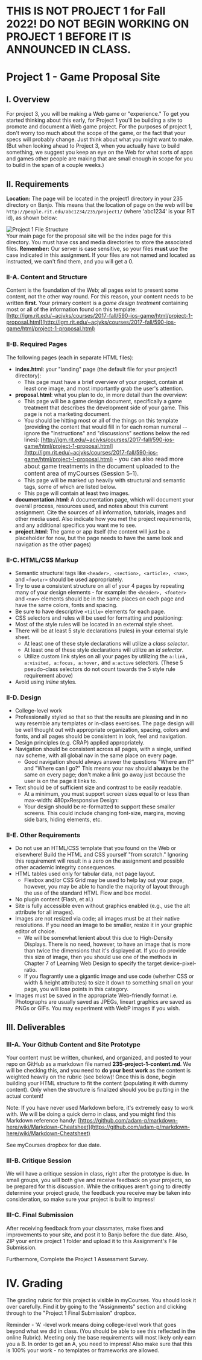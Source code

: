 # THIS IS NOT PROJECT 1 for Fall 2022!  DO NOT BEGIN WORKING ON PROJECT 1 BEFORE IT IS ANNOUNCED IN CLASS.

# Project 1 - Game Proposal Site

## I. Overview

For project 3, you will be making a Web game or "experience." To get you started thinking about this early, for Project 1 you'll be building a site to promote and document a Web game project. For the purposes of project 1, don't worry too much about the scope of the game, or the fact that your specs will probably change. Just think about what you might want to make. (But when looking ahead to Project 3, when you actually have to build something, we suggest you keep an eye on the Web for what sorts of apps and games other people are making that are small enough in scope for you to build in the span of a couple weeks.)

## II. Requirements

**Location:** The page will be located in the project1 directory in your 235 directory on Banjo. This means that the location of page on the web will be `http://people.rit.edu/abc1234/235/project1/` (where 'abc1234' is your RIT id), as shown below:

![Project 1 File Structure](_images/Project1Structure2019-235.png "Project 1 File Structure")  
Your main page for the proposal site will be the index page for this directory. You must have css and media directories to store the associated files. **Remember:** Our server is case sensitive, so your files **must** use the case indicated in this assignment. If your files are not named and located as instructed, we can't find them, and you will get a 0.

### II-A. Content and Structure

Content is the foundation of the Web; all pages exist to present some content, not the other way round. For this reason, your content needs to be written **first**. Your primary content is a _game design treatment_ containing most or all of the information found on this template: [http://igm.rit.edu/~acjvks/courses/2017-fall/590-ios-game/html/project-1-proposal.html](http://igm.rit.edu/~acjvks/courses/2017-fall/590-ios-game/html/project-1-proposal.html)


### II-B. Required Pages

The following pages (each in separate HTML files):
- **index.html**: your "landing" page (the default file for your project1 directory):
    - This page must have a brief overview of your project, contain at least one image, and most importantly grab the user's attention.
- **proposal.html**: what you plan to do, in more detail than the overview:
    - This page will be a game design document, specifically a game treatment that describes the development side of your game. This page is not a marketing document.
    - You should be hitting most or all of the things on this template (providing the content that would fill in for each roman numeral -- ignore the "Instructions" and "discussions" sections below the red lines): [http://igm.rit.edu/~acjvks/courses/2017-fall/590-ios-game/html/project-1-proposal.html](http://igm.rit.edu/~acjvks/courses/2017-fall/590-ios-game/html/project-1-proposal.html) <span style="font-size: 0.95rem; letter-spacing: 0.01rem;">- you can also read more about game treatments in the document uploaded to the content area of myCourses (Session 5-1).
    - This page will be marked up heavily with structural and semantic tags, some of which are listed below.
    - This page will contain at least two images.
- **documentation.html**: A documentation page, which will document your overall process, resources used, and notes about this current assignment. Cite the sources of all information, tutorials, images and other media used. Also indicate how you met the project requirements, and any additional specifics you want me to see.
- **project.html**: The game or app itself (the content will just be a placeholder for now, but the page needs to have the same look and navigation as the other pages)

### II-C. HTML/CSS Markup

- Semantic structural tags like `<header>, <section>, <article>, <nav>`, and `<footer>` should be used appropriately.
- Try to use a consistent structure on all of your 4 pages by repeating many of your design elements - for example: the `<header>, <footer>` and `<nav>` elements should be in the same places on each page and have the same colors, fonts and spacing.
- Be sure to have descriptive `<title>` elements for each page.
- CSS selectors and rules will be used for formatting and positioning:
- Most of the style rules will be located in an external style sheet.
- There will be at least 5 style declarations (rules) in your external style sheet.
    - At least one of these style declarations will utilize a _class selector_.
    - At least one of these style declarations will utilize an _id selector_.
    - Utilize custom link styles on all your pages by utilizing the `a:link, a:visited, a:focus, a:hover,` and `a:active` selectors. (These 5 pseudo-class selectors do not count towards the 5 style rule requirement above)
- Avoid using *inline* styles.

### II-D. Design

- College-level work
- Professionally styled so that so that the results are pleasing and in no way resemble any templates or in-class exercises. The page design will be well thought out with appropriate organization, spacing, colors and fonts, and all pages should be consistent in look, feel and navigation.
- Design principles (e.g. CRAP) applied appropriately.
- Navigation should be consistent across all pages, with a single, unified nav scheme, with all global nav in the same place on every page.
    - Good navigation should always answer the questions "Where am I?" and "Where can I go?" This means your nav should **always** be the same on every page; don't make a link go away just because the user is on the page it links to.
- Text should be of sufficient size and contrast to be easily readable.
    - At a minimum, you must support screen sizes equal to or less than max-width: 480pxResponsive Design:
    - Your design should be re-formatted to support these smaller screens. This could include changing font-size, margins, moving side bars, hiding elements, etc.

### II-E. Other Requirements

- Do not use an HTML/CSS template that you found on the Web or elsewhere! Build the HTML and CSS yourself "from scratch." Ignoring this requirement will result in a zero on the assignment and possible other academic integrity consequences.
- HTML tables used only for tabular data, not page layout.
    - Flexbox and/or CSS Grid may be used to help lay out your page, however, you may be able to handle the majority of layout through the use of the standard HTML Flow and box model.
- No plugin content (Flash, et al.)
- Site is fully accessible even without graphics enabled (e.g., use the alt attribute for all images).
- Images are not resized via code; all images must be at their native resolutions. If you need an image to be smaller, resize it in your graphic editor of choice.
    - We will be somewhat lenient about this due to High-Density Displays. There is no need, however, to have an image that is more than twice the dimensions that it's displayed at. If you do provide this size of image, then you should use one of the methods in Chapter 7 of Learning Web Design to specify the target device-pixel-ratio.
    - If you flagrantly use a gigantic image and use code (whether CSS or width & height attributes) to size it down to something small on your page, you will lose points in this category.
- Images must be saved in the appropriate Web-friendly format i.e. Photographs are usually saved as JPEGs, lineart graphics are saved as PNGs or GIFs. You may experiment with WebP images if you wish.

## III. Deliverables

### III-A. Your Github Content and Site Prototype

Your content must be written, chunked, and organized, and posted to your repo on GitHub as a markdown file named **235-project-1-content.md**. We will be checking this, and you need to **do your best work** as the content is weighted heavily on the rubric (see below)! Once this is done, begin building your HTML structure to fit the content (populating it with dummy content). Only when the structure is finalized should you be putting in the actual content!

Note: If you have never used Markdown before, it's extremely easy to work with. We will be doing a quick demo in class, and you might find this Markdown reference handy: [https://github.com/adam-p/markdown-here/wiki/Markdown-Cheatsheet](https://github.com/adam-p/markdown-here/wiki/Markdown-Cheatsheet)

See myCourses dropbox for due date.

### III-B. Critique Session

We will have a critique session in class, right after the prototype is due. In small groups, you will both give and receive feedback on your projects, so be prepared for this discussion. While the critiques aren’t going to directly determine your project grade, the feedback you receive may be taken into consideration, so make sure your project is built to impress!

### III-C. Final Submission

After receiving feedback from your classmates, make fixes and improvements to your site, and post it to Banjo before the due date. Also, ZIP your entire project 1 folder and upload it to this Assignment's File Submission.

Furthermore, Complete the Project 1 Assessment Survey.

# IV. Grading

The grading rubric for this project is visible in myCourses.  You should look it over carefully.  Find it by going to the "Assignments" section and clicking through to the "Project 1 Final Submission" dropbox.

Reminder - 'A' -level work means doing college-level work that goes beyond what we did in class. (You should be able to see this reflected in the online Rubric). Meeting only the base requirements will most likely only earn you a B. In order to get an A, you need to impress! Also make sure that this is 100% your work - no templates or frameworks are allowed.
